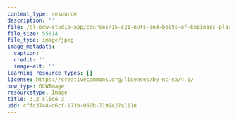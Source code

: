 ```yaml
---
content_type: resource
description: ''
file: /ol-ocw-studio-app/courses/15-s21-nuts-and-bolts-of-business-plans-january-iap-2014/cffc3748c6cf173b960b7192427a111e_Slide3.JPG
file_size: 55814
file_type: image/jpeg
image_metadata:
  caption: ''
  credit: ''
  image-alt: ''
learning_resource_types: []
license: https://creativecommons.org/licenses/by-nc-sa/4.0/
ocw_type: OCWImage
resourcetype: Image
title: 3.2 slide 3
uid: cffc3748-c6cf-173b-960b-7192427a111e
---
```

